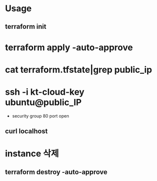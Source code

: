# Usage
## terraform init
# terraform apply -auto-approve
# cat terraform.tfstate|grep public_ip
# ssh -i kt-cloud-key ubuntu@public_IP
* security group 80 port open
## curl localhost

# instance 삭제
## terraform destroy -auto-approve

